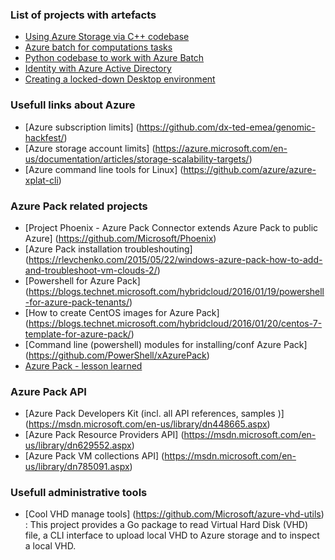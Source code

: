 
### List of projects with artefacts

* [Using Azure Storage via C++ codebase](Genomic-Storage)
* [Azure batch for computations tasks](Azure-Batch)
* [Python codebase to work with Azure Batch](https://github.com/benjaminmoules/genomicbatchsample)
* [Identity with Azure Active Directory](Identity)
* [Creating a locked-down Desktop environment](Lockdown-Environment)

### Usefull links about Azure

* [Azure subscription limits] (https://github.com/dx-ted-emea/genomic-hackfest/)
* [Azure storage account limits] (https://azure.microsoft.com/en-us/documentation/articles/storage-scalability-targets/)
* [Azure command line tools for Linux] (https://github.com/azure/azure-xplat-cli)
 
### Azure Pack related projects

* [Project Phoenix - Azure Pack Connector extends Azure Pack to public Azure] (https://github.com/Microsoft/Phoenix)
* [Azure Pack installation troubleshouting] (https://rlevchenko.com/2015/05/22/windows-azure-pack-how-to-add-and-troubleshoot-vm-clouds-2/)
* [Powershell for Azure Pack] (https://blogs.technet.microsoft.com/hybridcloud/2016/01/19/powershell-for-azure-pack-tenants/)
* [How to create CentOS images for Azure Pack] (https://blogs.technet.microsoft.com/hybridcloud/2016/01/20/centos-7-template-for-azure-pack/)
* [Command line (powershell) modules for installing/conf Azure Pack] (https://github.com/PowerShell/xAzurePack)
* [Azure Pack - lesson learned](http://www.hyper-v.nu/archives/mvaneijk/2014/06/windows-azure-pack-high-availability-lessons-learned/)


### Azure Pack API
* [Azure Pack Developers Kit (incl. all API references, samples )] (https://msdn.microsoft.com/en-us/library/dn448665.aspx)
* [Azure Pack Resource Providers API] (https://msdn.microsoft.com/en-us/library/dn629552.aspx)
* [Azure Pack VM collections API] (https://msdn.microsoft.com/en-us/library/dn785091.aspx)


### Usefull administrative tools

* [Cool VHD manage tools] (https://github.com/Microsoft/azure-vhd-utils) : This project provides a Go package to read Virtual Hard Disk (VHD) file, a CLI interface to upload local VHD to Azure storage and to inspect a local VHD.
